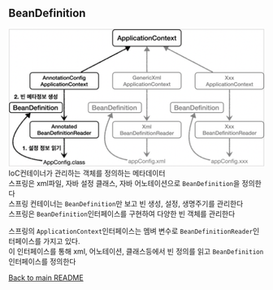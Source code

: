 ## BeanDefinition
![img_1.png](img_1.png)
IoC컨테이너가 관리하는 객체를 정의하는 메타데이터<br>
스프링은 xml파일, 자바 설정 클래스, 자바 어노테이션으로 `BeanDefinition`을 정의한다<br>
스프링 컨테이너는 `BeanDefinition`만 보고 빈 생성, 설정, 생명주기를 관리한다<br>
스프링은 `BeanDefinition`인터페이스를 구현하여 다양한 빈 객체를 관리한다

스프링의 `ApplicationContext`인터페이스는 멤벼 변수로 `BeanDefinitionReader`인터페이스를 가지고 있다.<br>
이 인터페이스를 통해 xml, 어노테이션, 클래스등에서 빈 정의를 읽고 `BeanDefinition`인터페이스를 정의한다

[Back to main README](../README.md)